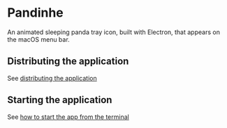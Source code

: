 # Pandinhe

An animated sleeping panda tray icon, built with Electron, that appears on the macOS menu bar.

## Distributing the application

See [distributing the application](./docs/distributing%20the%20application.md)

## Starting the application

See [how to start the app from the terminal](./docs/how%20to%20start%20the%20app%20from%20the%20terminal.md)
